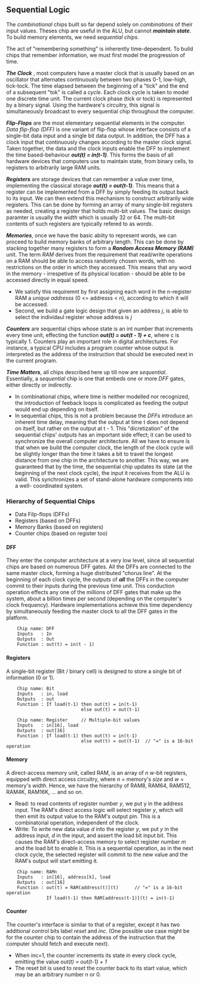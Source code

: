 ## Sequential Logic

The *combinational* chips built so far depend solely on *combinations* of
their input values. Theses chip are useful in the ALU, but cannot
***maintain state***. To build memory elements, we need *sequential chips*.

The act of "remembering something" is inherently time-dependent. To build
chips that remember information, we must first model the progression of time.

***The Clock*** , most computers have a master clock that is usually based on
an oscillator that alternates continuously between two phases 0-1, low-high,
tick-tock. The time elapsed between the beginning of a "tick" and the end of
a subsequent "tok" is called a *cycle*. Each clock cycle is taken to model
one discrete time unit. The current clock phase (tick or tock) is represented
by a binary signal. Using the hardware's circuitry, this signal is 
simultaneously broadcast to every sequential chip throughout the computer.

***Flip-Flops*** are the most elementary sequential elements in the computer.
*Data flip-flop (DFF)* is one variant of flip-flop whose interface consists
of a single-bit data input and a single bit data output. In addition, the 
DFF has a clock input that continuously changes according to the master clock
signal. Taken together, the data and the clock inputs enable the DFF to 
implement the time based-behaviour ***out(t) = in(t-1)***.
This forms the basis of all hardware devices that computers use to maintain
state, from binary cells, to registers to arbitrarily large RAM units.

***Registers*** are storage devices that can remember a value over time,
implementing the classical storage ***out(t) = out(t-1)***. This means that a
register can be implemented from a DFF by simply feeding its output back
to its input. We can then extend this mechanism to construct arbitrarily
wide registers. This can be done by forming an array of many single-bit
registers as needed, creating a register that holds multi-bit values. The basic
design paramter is usually the *width* which is usually 32 or 64. The multi-bit
contents of such registers are typically refered to as *words*.

***Memories***, once we have the basic abiity to represent words, we can proceed
to build memory banks of arbitrary length. This can be done by stacking together
many registers to form a ***Random Access Memory (RAM)*** unit. The term *RAM*
derives from the requirement that read/write operations on a RAM should be able
to access randomly chosen words, with no restrictions on the order in which
they accessed. This means that any word in the memory - irrespetive of its 
physical location - should be able to be accessed directly in equal speed.
- We satisfy this requiremnt by first assigning each word in the n-register RAM a *unique addresss* (0 <= addresss < n), according to which it will be accessed.
- Second, we build a gate logic design that given an address *j*, is able to select the individaul register whose address is *j*

***Counters*** are sequential chips whose state is an int number that increments
every time unit, effecting the function ***out(t) = out(t - 1) + c***, where c
is typically 1. Counters play an important role in digital architectures. For 
instance, a typical CPU includes a program counter whose output is interpreted
as the address of the instruction that should be executed next in the current
program.

***Time Matters***, all chips described here up till now are *sequential*. 
Essentially, a *sequential* chip is one that embeds one or more *DFF* gates,
either directly or indirectly. 
- In combinational chips, where time is neither modelled nor recognized, the introduction of feeback loops is complicated as feeding the output would end up depending on itself.
- In sequential chips, this is not a problem because the *DFFs* introduce an inherent time delay, meaning that the output at time t does not depend on itself, but rather on the output at t - 1.
This "dicretization" of the sequential chips' outputs has an important side
effect; it can be used to synchronize the overall computer architecture. All
we have to ensure is that when we build the computer clock, the length of the
clock cycle will be slightly longer than the time it takes a bit to travel the 
longest distance from one chip in the architecture to another. This way, we are
guaranteed that by the time, the sequential chip updates its state (at the 
beginning of the next clock cycle), the input it receives from the ALU is valid.
This synchronizes a set of stand-alone hardware components into a well-
coordinated system.


### Hierarchy of Sequential Chips
- Data Filp-flops (DFFs)
- Registers (based on DFFs)
- Memory Banks (based on registers)
- Counter chips (based on register too)

#### DFF
They enter the computer architecture at a very low level, since all sequential
chips are based on numerous DFF gates. All the DFFs are connected to the same
master clock, forming a huge distributed "chorus line". At the beginning of each
clock cycle, the outputs of ***all*** the DFFs in the computer commit to their
inputs during the previous time unit. This conduction operation effects any one
of the millions of DFF gates that make up the system, about a billion times 
per second (depending on the computer's clock frequency). Hardware implementations
achieve this time dependency by simultaneously feeding the master clock to all
the DFF gates in the platform.
```
    Chip name: DFF
    Inputs   : In
    Outputs  : Out
    Function : out(t) = in(t - 1)
```

#### Registers
A single-bit register (Bit / binary cell) is designed to store a single bit of
information (0 or 1). 
```
    Chip name: Bit
    Inputs   : in, load
    Outputs  : out
    Function : If load(t-1) then out(t) = in(t-1)
                            else out(t) = out(t-1)
```
```
    Chip name: Register     // Multiple-bit values
    Inputs   : in[16], load
    Outputs  : out[16]
    Function : If load(t-1) then out(t) = in(t-1)
                            else out(t) = out(t-1)  // "=" is a 16-bit operation
```

#### Memory
A direct-access memory unit, called RAM, is an array of *n w*-bit registers, 
equipped with direct access circuitry, where *n* = memory's *size* and *w* =
memory's *width*. Hence, we have the hierarchy of RAM8, RAM64, RAM512, RAM4K,
RAM16K, ... and so on.
- Read: to read contents of register number *y*, we put y in the address input.
The RAM's direct access logic will select register *y*, which will then emit its
output value to the RAM's output pin. This is a combinatorial operation,
independent of the clock.
- Write: To write new data value *d* into the register *y*, we put *y* in the
address input, *d* in the input, and assert the load bit input bit. This causes
the RAM's direct-access memory to select register number *m* and the load bit
to enable it. This is a sequential operation, as in the next clock cycle, the
selected register will commit to the new value and the RAM's output will start
emitting it.
```
    Chip name: RAMn
    Inputs   : in[16], address[k], load
    Outputs  : out[16]
    Function : out(t) = RAM(address(t)](t)      // "=" is a 16-bit operation
               If load(t-1) then RAM[address(t-1)](t) = in(t-1)
```

#### Counter
The counter's interface is similar to that of a register, except it has two
additional control bits label *reset* and *inc*. (One possible use case might
be for the counter chip to contain the address of the instruction that the
computer should fetch and execute next).
- When inc=1, the counter increments its state in every clock cycle, emitting
the value *out(t) = out(t-1) + 1*
- The reset bit is used to *reset* the counter back to its start value, which
may be an arbitrary number n or 0.


